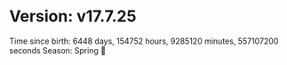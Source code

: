 # Version: v17.7.25
Time since birth: 6448 days, 154752 hours, 9285120 minutes, 557107200 seconds
Season: Spring 🌸
